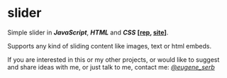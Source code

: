 # slider
Simple slider in ***JavaScript***, ***HTML*** and ***CSS*** **[[rep](https://github.com/eugene-serb/slider/), [site](https://eugene-serb.github.io/slider/)]**.

Supports any kind of sliding content like images, text or html embeds.

If you are interested in this or my other projects, or would like to suggest and share ideas with me, or just talk to me, contact me: *[@eugene_serb](https://t.me/eugene_serb)*
